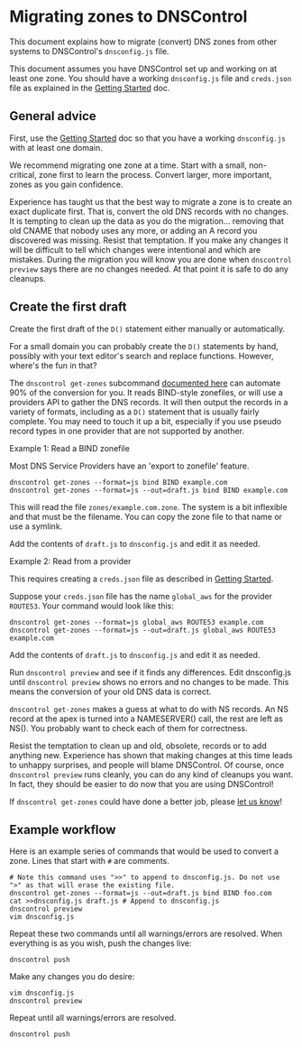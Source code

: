 # Migrating zones to DNSControl

This document explains how to migrate (convert) DNS zones from
other systems to DNSControl's `dnsconfig.js` file.

This document assumes you have DNSControl set up and working on at
least one zone.  You should have a working `dnsconfig.js` file and
`creds.json` file as explained in the
[Getting Started](getting-started.md) doc.

## General advice

First, use the
[Getting Started](getting-started.md) doc
so that you have a working `dnsconfig.js` with at least one domain.

We recommend migrating one zone at a time. Start with a small,
non-critical, zone first to learn the process.  Convert larger,
more important, zones as you gain confidence.

Experience has taught us that the best way to migrate a zone is
to create an exact duplicate first. That is, convert the old DNS records
with no changes.  It is tempting to clean up the data as you do the migration...
removing that old CNAME that nobody uses any more, or adding an
A record you discovered was missing. Resist that temptation.  If you make any
changes it will be difficult to tell which changes were intentional
and which are mistakes. During the migration you will know you are done
when `dnscontrol preview` says there are no changes needed. At that
point it is safe to do any cleanups.

## Create the first draft

Create the first draft of the `D()` statement either manually or
automatically.

For a small domain you can probably create the `D()` statements by
hand, possibly with your text editor's search and replace functions.
However, where's the fun in that?

The `dnscontrol get-zones` subcommand
[documented here](get-zones.md)
can automate 90% of the conversion for you. It reads BIND-style zonefiles,
or will use a providers API to gather the DNS records.  It will then output
the records in a variety of formats, including as a `D()` statement
that is usually fairly complete. You may need to touch it up a bit,
especially if you use pseudo record types in one provider that are
not supported by another.

Example 1: Read a BIND zonefile

Most DNS Service Providers have an 'export to zonefile' feature.

```shell
dnscontrol get-zones --format=js bind BIND example.com
dnscontrol get-zones --format=js --out=draft.js bind BIND example.com
```

This will read the file `zones/example.com.zone`. The system is a bit
inflexible and that must be the filename. You can copy the zone file to
that name or use a symlink.

Add the contents of `draft.js` to `dnsconfig.js` and edit it as needed.

Example 2: Read from a provider

This requires creating a `creds.json` file as described in
[Getting Started](getting-started.md).

Suppose your `creds.json` file has the name `global_aws`
for the provider `ROUTE53`.  Your command would look like this:

```shell
dnscontrol get-zones --format=js global_aws ROUTE53 example.com
dnscontrol get-zones --format=js --out=draft.js global_aws ROUTE53 example.com
```

Add the contents of `draft.js` to `dnsconfig.js` and edit it as needed.

Run `dnscontrol preview` and see if it finds any differences.
Edit dnsconfig.js until `dnscontrol preview` shows no errors and
no changes to be made. This means the conversion of your old DNS
data is correct.

`dnscontrol get-zones` makes a guess at what to do with NS records.
An NS record at the apex is turned into a NAMESERVER() call, the
rest are left as NS().  You probably want to check each of them for
correctness.

Resist the temptation to clean up and old, obsolete, records or to
add anything new. Experience has shown that making changes at this
time leads to unhappy surprises, and people will blame DNSControl.
Of course, once `dnscontrol preview` runs cleanly, you can do any
kind of cleanups you want.  In fact, they should be easier to do
now that you are using DNSControl!

If `dnscontrol get-zones` could have done a better job, please
[let us know](https://github.com/StackExchange/dnscontrol/issues)!

## Example workflow

Here is an example series of commands that would be used
to convert a zone. Lines that start with `#` are comments.


```shell
# Note this command uses ">>" to append to dnsconfig.js. Do not use ">" as that will erase the existing file.
dnscontrol get-zones --format=js --out=draft.js bind BIND foo.com
cat >>dnsconfig.js draft.js # Append to dnsconfig.js
dnscontrol preview
vim dnsconfig.js
```

Repeat these two commands until all warnings/errors are resolved.
When everything is as you wish, push the changes live:

```shell
dnscontrol push
```


Make any changes you do desire:

```shell
vim dnsconfig.js
dnscontrol preview
```

Repeat until all warnings/errors are resolved.

```shell
dnscontrol push
```
